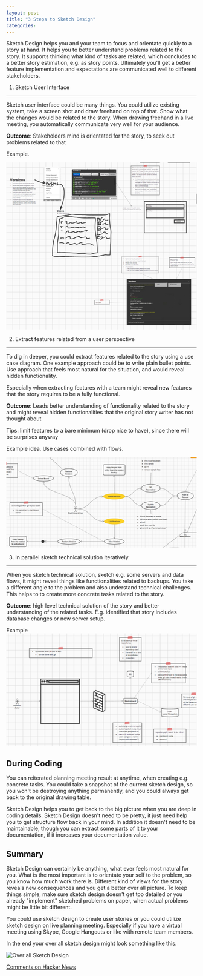 ```yaml
---
layout: post
title: "3 Steps to Sketch Design"
categories: 
---
```


Sketch Design helps you and your team to focus and orientate quickly to a story at hand.
It helps you to better understand problems related to the story. It supports thinking what kind of tasks are related, which concludes to a better story estimation, e.g. as story points. Ultimately you'll get a better feature implementation and expectations are communicated well to different stakeholders.


1. Sketch User Interface
--------

Sketch user interface could be many things. You could utilize existing system, take a screen shot and draw freehand on top of that. Show what the changes would be related to the story. When drawing freehand in a live meeting, you automatically communicate very well for your audience.

**Outcome**: Stakeholders mind is orientated for the story, to seek out problems related to that

Example.

![Sketch Design User Interface Sketch](/img/sketch-design-ui-sketch.png)


2. Extract features related from a user perspective
-----------

To dig in deeper, you could extract features related to the story using a use case diagram. One example approach could be to write plain bullet points. Use approach that feels most natural for the situation, and would reveal hidden functionality.

Especially when extracting features with a team might reveal new features that the story requires to be a fully functional.

**Outcome**: Leads better understanding of functionality related to the story and might reveal hidden functionalities that the original story writer has not thought about

Tips: limit features to a bare minimum (drop nice to have), since there will be surprises anyway

Example idea. Use cases combined with flows.

![Use Case with Flows](/img/sketch-design-use-case-flow.png)


3. In parallel sketch technical solution iteratively
-----------

When you sketch technical solution, sketch e.g. some servers and data flows, it might reveal things like functionalities related to backups. You take a different angle to the problem and also understand technical challenges. This helps to to create more concrete tasks related to the story.

**Outcome**: high level technical solution of the story and better understanding of the related tasks. E.g. identified that story includes database changes or new server setup.

Example
![Technical Sketch Design](/img/sketch-design-technical-sketch.png)

During Coding
-------------

You can reiterated planning meeting result at anytime, when creating e.g. concrete tasks. You could take a snapshot of the current sketch design, so you won't be destroying anything permanently, and you could always get back to the original drawing table.

Sketch Design helps you to get back to the big picture when you are deep in coding details. Sketch Design doesn't need to be pretty, it just need help you to get structure flow back in your mind. In addition it doesn't need to be maintainable, though you can extract some parts of it to your documentation, if it increases your documentation value.


Summary
-------

Sketch Design can certainly be anything, what ever feels most natural for you. What is the most important is to orientate your self to the problem, so you know how much work there is. Different kind of views for the story reveals new consequences and you get a better over all picture. To keep things simple, make sure sketch design doesn't get too detailed or you already "implement" sketched problems on paper, when actual problems might be little bit different.

You could use sketch design to create user stories or you could utilize sketch design on live planning meeting. Especially if you have a virtual meeting using Skype, Google Hangouts or like with remote team members.

In the end your over all sketch design might look something like this.

![Over all Sketch Design](http://sketchboard.io/sketchboard.io/img/image2.png)

<a href="https://news.ycombinator.com/item?id=8046298" target="_blank">Comments on Hacker News</a>
